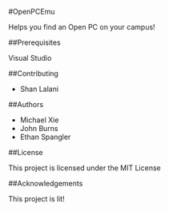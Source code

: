 #OpenPCEmu

Helps you find an Open PC on your campus!

##Prerequisites

Visual Studio


##Contributing

* Shan Lalani

##Authors

* Michael Xie
* John Burns
* Ethan Spangler

##License

This project is licensed under the MIT License

##Acknowledgements

This project is lit!
